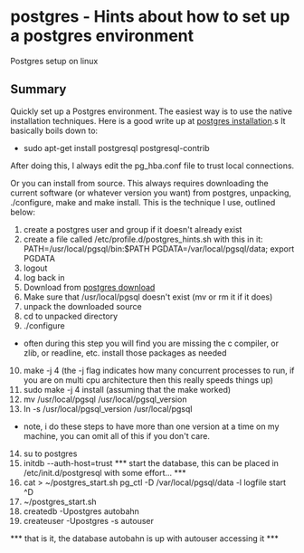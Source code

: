 # postgres - Hints about how to set up a postgres environment

Postgres setup on linux

## Summary

Quickly set up a Postgres environment. The easiest way is to use the native
installation techniques.  Here is a good write up at [postgres installation](digitalocean).s It
basically boils down to:

* sudo apt-get install postgresql postgresql-contrib

After doing this, I always edit the pg_hba.conf file to trust local connections.

Or you can install from source.  This always requires downloading the current software
(or whatever version you want) from postgres, unpacking, ./configure, make and make install.
This is the technique I use, outlined below:

1. create a postgres user and group if it doesn't already exist
2. create a file called /etc/profile.d/postgres_hints.sh with this in it:
PATH=/usr/local/pgsql/bin:$PATH
PGDATA=/var/local/pgsql/data; export PGDATA
3. logout
4. log back in
5. Download from [postgres download](Postgresql.org)
6. Make sure that /usr/local/pgsql doesn't exist (mv or rm it if it does)
7. unpack the downloaded source
8. cd to unpacked directory
9. ./configure
* often during this step you will find you are missing the c compiler, or zlib, or readline, etc.  install
those packages as needed
10. make -j 4 (the -j flag indicates how many concurrent processes to run, if you are on multi cpu
architecture then this really speeds things up)
11. sudo make -j 4 install (assuming that the make worked)
12. mv /usr/local/pgsql /usr/local/pgsql_version
13. ln -s /usr/local/pgsql_version /usr/local/pgsql
* note, i do these steps to have more than one version at a time on my
machine, you can omit all of this if you don't care.
14. su to postgres
15. initdb --auth-host=trust
*** start the database, this can be placed in /etc/init.d/postgresql with some effort... ***
16. cat > ~/postgres_start.sh
pg_ctl -D /var/local/pgsql/data -l logfile start
^D
17. ~/postgres_start.sh
18. createdb -Upostgres autobahn
19. createuser -Upostgres -s autouser

*** that is it, the database autobahn is up with autouser accessing it ***

[postgres installation]: https://www.digitalocean.com/community/tutorials/how-to-install-and-use-postgresql-on-ubuntu-14-04
[postgres download]: http://www.postgresql.org/ftp/source/

